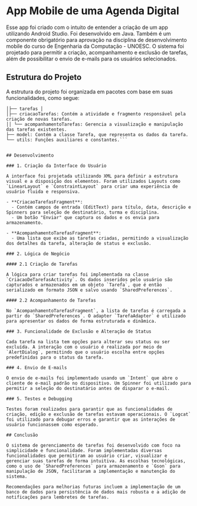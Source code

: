 # App Mobile de uma Agenda Digital

Esse app foi criado com o intuito de entender a criação de um app utilizando Android Studio. Foi desenvolvido em Java. Também é um componente obrigatório para aprovação na disciplina de desenvolvimento mobile do curso de Engenharia da Computação - UNOESC. O sistema foi projetado para permitir a criação, acompanhamento e exclusão de tarefas, além de possibilitar o envio de e-mails para os usuários selecionados.

## Estrutura do Projeto

A estrutura do projeto foi organizada em pacotes com base em suas funcionalidades, como segue:

```com.coronetti.agendadigital ├── ui 
│├── tarefas │ 
│├── criacaoTarefas: Contém a atividade e fragmento responsável pela criação de novas tarefas.
││ └── acompanhamentoTarefas: Gerencia a visualização e manipulação das tarefas existentes.
├── model: Contém a classe Tarefa, que representa os dados da tarefa. └── utils: Funções auxiliares e constantes.```


## Desenvolvimento

### 1. Criação da Interface do Usuário

A interface foi projetada utilizando XML para definir a estrutura visual e a disposição dos elementos. Foram utilizados Layouts como `LinearLayout` e `ConstraintLayout` para criar uma experiência de usuário fluida e responsiva.

- **CriacaoTarefasFragment**:
  - Contém campos de entrada (EditText) para título, data, descrição e Spinners para seleção de destinatário, turma e disciplina.
  - Um botão "Enviar" que captura os dados e os envia para armazenamento.

- **AcompanhamentoTarefasFragment**:
  - Uma lista que exibe as tarefas criadas, permitindo a visualização dos detalhes da tarefa, alteração de status e exclusão.

### 2. Lógica de Negócio

#### 2.1 Criação de Tarefas

A lógica para criar tarefas foi implementada na classe `CriacaoDeTarefasActivity`. Os dados inseridos pelo usuário são capturados e armazenados em um objeto `Tarefa`, que é então serializado em formato JSON e salvo usando `SharedPreferences`.

#### 2.2 Acompanhamento de Tarefas

No `AcompanhamentoTarefasFragment`, a lista de tarefas é carregada a partir do `SharedPreferences`. O adapter `TarefaAdapter` é utilizado para apresentar os dados de forma estruturada e dinâmica.

### 3. Funcionalidade de Exclusão e Alteração de Status

Cada tarefa na lista tem opções para alterar seu status ou ser excluída. A interação com o usuário é realizada por meio de `AlertDialog`, permitindo que o usuário escolha entre opções predefinidas para o status da tarefa.

### 4. Envio de E-mails

O envio de e-mails foi implementado usando um `Intent` que abre o cliente de e-mail padrão no dispositivo. Um Spinner foi utilizado para permitir a seleção do destinatário antes de disparar o e-mail.

### 5. Testes e Debugging

Testes foram realizados para garantir que as funcionalidades de criação, edição e exclusão de tarefas estavam operacionais. O `Logcat` foi utilizado para debugar erros e garantir que as interações de usuário funcionassem como esperado.

## Conclusão

O sistema de gerenciamento de tarefas foi desenvolvido com foco na simplicidade e funcionalidade. Foram implementadas diversas funcionalidades que permitiram ao usuário criar, visualizar e gerenciar suas tarefas de forma intuitiva. As escolhas tecnológicas, como o uso de `SharedPreferences` para armazenamento e `Gson` para manipulação de JSON, facilitaram a implementação e manutenção do sistema.

Recomendações para melhorias futuras incluem a implementação de um banco de dados para persistência de dados mais robusta e a adição de notificações para lembretes de tarefas.


